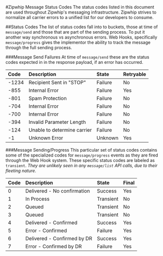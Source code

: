 #Zipwhip Message Status Codes
The status codes listed in this document are used throughout Zipwhip's messaging infrastructure. Zipwhip strives to normalize all carrier errors to a unified list for our developers to consume.

##Status Codes
The list of status codes fall into to buckets, those at time of `message/send` and those that are part of the sending process. To put it another way synchronous vs asynchronous errors. Web Hooks, specifically `message/progress` gives the implementor the ability to track the message through the full sending process.

###Message Send Failures
At time of `message/send` these are the status codes expected in in the response payload, if an error has occurred.

|Code|Description|State|Retryable
|:---------|:--------|:----------|:--------
|-1234|Recipient Sent in "STOP"|Failure|No
|-855|Internal Error|Failure|Yes
|-801|Spam Protection|Failure|No
|-704|Internal Error|Failure|No
|-700|Internal Error|Failure|No
|-394|Invalid Parameter Length|Failure|No
|-124|Unable to determine carrier|Failure|No
|-1|Unknown Error|Unknown|Yes

###Message Sending/Progress
This particular set of status codes contains some of the specialized codes for `message/progress` events as they are fired through the Web Hook system. These specific status codes are labeled as `transient`. _They are unlikely seen in any `message/list` API calls, due to their fleeting nature._

|Code|Description|State|Final
|:---------|:--------|:----------|:--------
|0|Delivered - No confirmation|Success|Yes
|1|In Process|Transient|No
|2|Queued|Transient|No
|3|Queued|Transient|No
|4|Delivered - Confirmed|Success|Yes
|5|Error - Confirmed|Failure|Yes
|6|Delivered - Confirmed by DR|Success|Yes
|7|Error - Confirmed by DR|Failure|Yes
